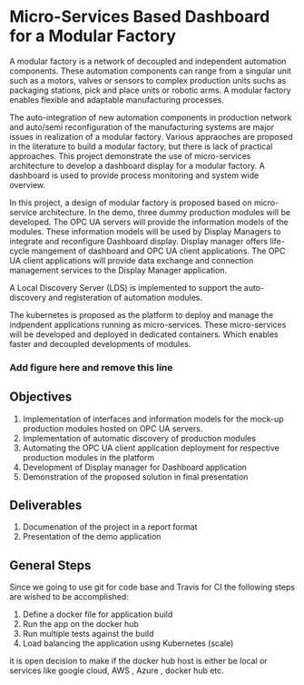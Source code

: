 
# Micro-Services Based Dashboard for a Modular Factory
A modular factory is a network of decoupled and independent automation components. These automation components can range from a singular unit such as a motors, valves or sensors to complex production units suchs as packaging stations, pick and place units or robotic arms. A modular factory enables flexible and adaptable manufacturing processes.

The auto-integration of new automation components in production network and auto/semi reconfiguration of the manufacturing systems are major issues in realization of a modular factory. Various appraoches are proposed in the literature to build a modular factory, but there is lack of practical approaches. This project demonstrate the use of micro-services architecture to develop a dashboard display for a modular factory. A dashboard is used to provide process monitoring and system wide overview. 

In this project, a design of modular factory is proposed based on micro-service architecture. In the demo, three dummy production modules will be developed. The OPC UA servers will provide the information models of the modules. These information models will be used by Display Managers to integrate and reconfigure Dashboard display. Display manager offers life-cycle mangement of dashboard and OPC UA client applications. The OPC UA client applications will provide data exchange and connection management services to the Display Manager application.

A Local Discovery Server (LDS) is implemented to support the auto-discovery and registeration of automation modules.

The kubernetes is proposed as the platform to deploy and manage the indpendent applications running as micro-services. These micro-services will be developed and deployed in dedicated containers. Which enables faster and decoupled developments of modules. 

### Add figure here and remove this line

## Objectives

1. Implementation of interfaces and information models for the mock-up production modules hosted on OPC UA servers.
2. Implementation of automatic discovery of production modules
3. Automating the OPC UA client application deployment for respective production modules in the platform
4. Development of Display manager for Dashboard application
5. Demonstration of the proposed solution in final presentation
   
## Deliverables

1. Documenation of the project in a report format
2. Presentation of the demo application

## General Steps

Since we going to use git for code base and Travis for CI the following steps are wished to be accomplished:

1. Define a docker file for application build
2. Run the app on the docker hub
3. Run multiple tests against the build
4. Load balancing the application using Kubernetes (scale)

it is open decision to make if the docker hub host is either be local or services like google cloud, AWS , Azure , docker hub etc.  

